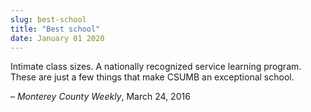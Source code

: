 ```yaml
---
slug: best-school
title: "Best school"
date: January 01 2020
---
```


 
<p>
  Intimate class sizes. A nationally recognized service learning program. These
  are just a few things that make CSUMB an exceptional school.
</p>
<p>– <em>Monterey County Weekly</em>, March 24, 2016</p>
 
